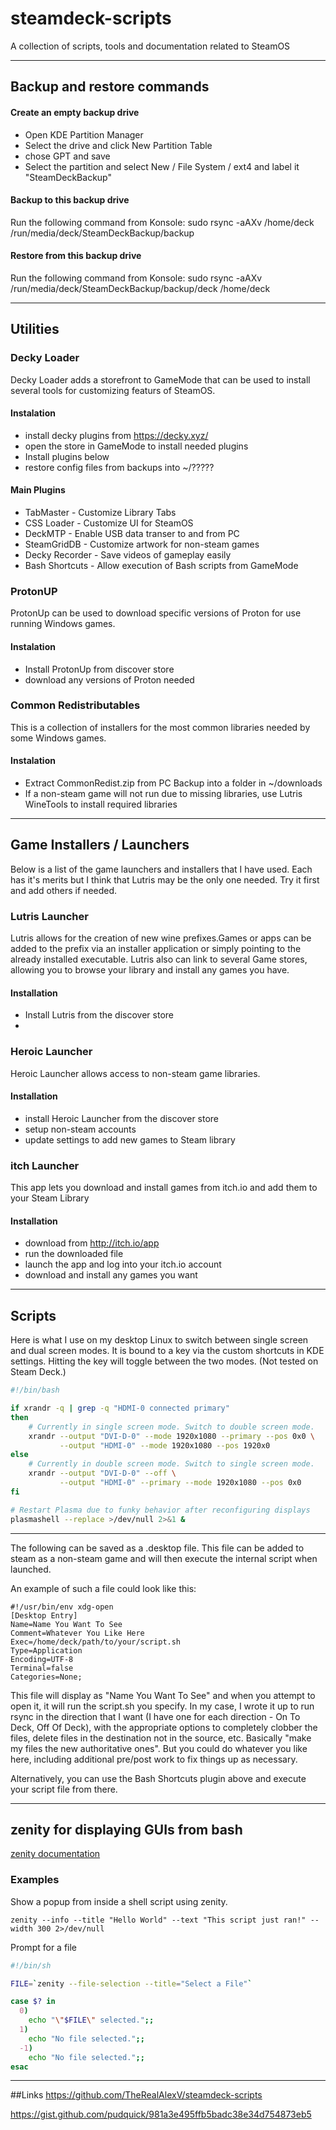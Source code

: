 # steamdeck-scripts
A collection of scripts, tools and documentation related to SteamOS
___
## Backup and restore commands

#### Create an empty backup drive
* Open KDE Partition Manager
* Select the drive and click New Partition Table
* chose GPT and save
* Select the partition and select New / File System / ext4 and label it "SteamDeckBackup"

#### Backup to this backup drive
Run the following command from Konsole:
sudo rsync -aAXv /home/deck /run/media/deck/SteamDeckBackup/backup

#### Restore from this backup drive
Run the following command from Konsole:
sudo rsync -aAXv /run/media/deck/SteamDeckBackup/backup/deck /home/deck
___

## Utilities
### Decky Loader
Decky Loader adds a storefront to GameMode that can be used to install several tools for customizing featurs of SteamOS.
#### Instalation
* install decky plugins from https://decky.xyz/
* open the store in GameMode to install needed plugins
* Install plugins below
* restore config files from backups into ~/?????

#### Main Plugins
* TabMaster - Customize Library Tabs  
* CSS Loader - Customize UI for SteamOS
* DeckMTP - Enable USB data transer to and from PC
* SteamGridDB - Customize artwork for non-steam games
* Decky Recorder - Save videos of gameplay easily
* Bash Shortcuts - Allow execution of Bash scripts from GameMode

### ProtonUP
ProtonUp can be used to download specific versions of Proton for use running Windows games.
#### Instalation
* Install ProtonUp from discover store
* download any versions of Proton needed

### Common Redistributables
This is a collection of installers for the most common libraries needed by some Windows games. 
#### Instalation 
* Extract CommonRedist.zip from PC Backup into a folder in ~/downloads
* If a non-steam game will not run due to missing libraries, use Lutris WineTools to install required libraries
___

## Game Installers / Launchers
Below is a list of the game launchers and installers that I have used. Each has it's merits but I think that Lutris may be the only one needed. Try it first and add others if needed.

### Lutris Launcher
Lutris allows for the creation of new wine prefixes.Games or apps can be added to the prefix via an installer application or simply pointing to the already installed executable. 
Lutris also can link to several Game stores, allowing you to browse your library and install any games you have.

#### Installation
* Install Lutris from the discover store
* 
### Heroic Launcher
Heroic Launcher allows access to non-steam game libraries.  
#### Installation
* install Heroic Launcher from the discover store
* setup non-steam accounts
* update settings to add new games to Steam library

### itch Launcher
This app lets you download and install games from itch.io and add them to your Steam Library
#### Installation
* download from http://itch.io/app
* run the downloaded file
* launch the app and log into your itch.io account
* download and install any games you want
___



## Scripts

Here is what I use on my desktop Linux to switch between single screen and dual screen modes. It is bound to a key via the custom shortcuts in KDE settings. Hitting the key will toggle between the two modes. (Not tested on Steam Deck.)

```bash
#!/bin/bash

if xrandr -q | grep -q "HDMI-0 connected primary"
then
    # Currently in single screen mode. Switch to double screen mode.
    xrandr --output "DVI-D-0" --mode 1920x1080 --primary --pos 0x0 \
           --output "HDMI-0" --mode 1920x1080 --pos 1920x0
else
    # Currently in double screen mode. Switch to single screen mode.
    xrandr --output "DVI-D-0" --off \
           --output "HDMI-0" --primary --mode 1920x1080 --pos 0x0
fi

# Restart Plasma due to funky behavior after reconfiguring displays
plasmashell --replace >/dev/null 2>&1 &
```
___
The following can be saved as a .desktop file. This file can be added to steam as a non-steam game and will then execute the internal script when launched.

An example of such a file could look like this:
```
#!/usr/bin/env xdg-open
[Desktop Entry]
Name=Name You Want To See
Comment=Whatever You Like Here
Exec=/home/deck/path/to/your/script.sh
Type=Application
Encoding=UTF-8
Terminal=false
Categories=None;
```
This file will display as "Name You Want To See" and when you attempt to open it, it will run the script.sh you specify. In my case, I wrote it up to run rsync in the direction that I want (I have one for each direction - On To Deck, Off Of Deck), with the appropriate options to completely clobber the files, delete files in the destination not in the source, etc. Basically "make my files the new authoritative ones". But you could do whatever you like here, including additional pre/post work to fix things up as necessary.

Alternatively, you can use the Bash Shortcuts plugin above and execute your script file from there.
___
## zenity for displaying GUIs from bash
[zenity documentation](https://help.gnome.org/users/zenity/2.32/zenity-usage.html.en)

### Examples
Show a popup from inside a shell script using zenity.

`zenity --info --title "Hello World" --text "This script just ran!" --width 300 2>/dev/null`

Prompt for a file
```bash
#!/bin/sh

FILE=`zenity --file-selection --title="Select a File"`

case $? in
  0)
    echo "\"$FILE\" selected.";;
  1)
    echo "No file selected.";;
  -1)
    echo "No file selected.";;
esac
```

___
##Links
https://github.com/TheRealAlexV/steamdeck-scripts

https://gist.github.com/pudquick/981a3e495ffb5badc38e34d754873eb5

